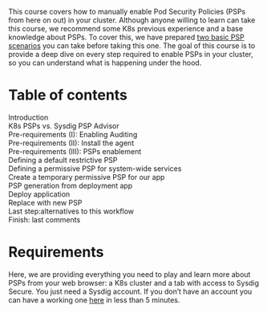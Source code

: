 This course covers how to manually enable Pod Security Policies (PSPs from here on out) in your cluster. Although anyone willing to learn can take this course, we recommend some K8s previous experience and a base knowledge about PSPs. To cover this, we have prepared [two basic PSP scenarios](https://academy.sysdig.com/series/sysdig-secure) you can take before taking this one. The goal of this course is to provide a deep dive on every step required to enable PSPs in your cluster, so you can understand what is happening under the hood.

# Table of contents

Introduction<br/>
K8s PSPs vs. Sysdig PSP Advisor<br/>
Pre-requirements (I): Enabling Auditing<br/>
Pre-requirements (II): Install the agent<br/>
Pre-requirements (III): PSPs enablement<br/>
Defining a default restrictive PSP<br/>
Defining a permissive PSP for system-wide services<br/>
Create a temporary permissive PSP for our app<br/>
PSP generation from deployment app<br/>
Deploy application<br/>
Replace with new PSP<br/>
Last step:alternatives to this workflow<br/>
Finish: last comments<br/>

# Requirements
Here, we are providing everything you need to play and learn more about PSPs from your web browser: a K8s cluster and a tab with access to Sysdig Secure. You just need a Sysdig account. If you don’t have an account you can have a working one [here](https://sysdig.com/company/free-trial/) in less than 5 minutes.
